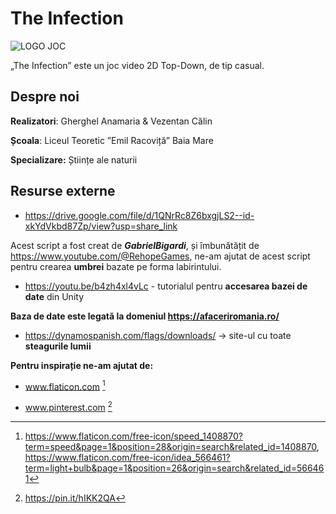 # The Infection

![LOGO JOC](https://github.com/calinus532/The-Infection/assets/138828409/3fba99f4-a07d-4252-96fa-6ed87e96064b)

„The Infection” este un joc video 2D Top-Down, de tip casual.

## Despre noi
**Realizatori**: Gherghel Anamaria & Vezentan Călin

**Școala**: Liceul Teoretic ”Emil Racoviță” Baia Mare

**Specializare:** Științe ale naturii  

## Resurse externe

+ https://drive.google.com/file/d/1QNrRc8Z6bxgjLS2--id-xkYdVkbd87Zp/view?usp=share_link

 Acest script a fost creat de **_GabrielBigardi_**, și îmbunătățit de https://www.youtube.com/@RehopeGames, ne-am ajutat de acest script pentru crearea **umbrei** bazate pe forma labirintului.

+ https://youtu.be/b4zh4xl4vLc - tutorialul pentru **accesarea bazei de date** din Unity



**Baza de date este legată la domeniul https://afaceriromania.ro/**

+ https://dynamospanish.com/flags/downloads/ -> site-ul cu toate **steagurile lumii**

**Pentru inspirație ne-am ajutat de:** 
+ www.flaticon.com [^1]

+ www.pinterest.com [^2]
[^2]: https://pin.it/hIKK2QA
[^1]: https://www.flaticon.com/free-icon/speed_1408870?term=speed&page=1&position=28&origin=search&related_id=1408870,
  https://www.flaticon.com/free-icon/idea_566461?term=light+bulb&page=1&position=26&origin=search&related_id=566461

